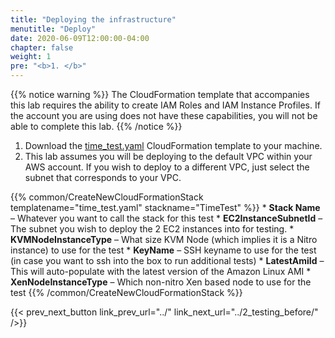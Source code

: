 ```yaml
---
title: "Deploying the infrastructure"
menutitle: "Deploy"
date: 2020-06-09T12:00:00-04:00
chapter: false
weight: 1
pre: "<b>1. </b>"
---
```


{{% notice warning %}}
The CloudFormation template that accompanies this lab requires the ability to create IAM Roles and IAM Instance Profiles.  If the account you are using does not have these capabilities, you will not be able to complete this lab.
{{% /notice %}}


1. Download the [time_test.yaml](/Performance/100_Clock_Source_Performance/Code/time_test.yaml) CloudFormation template to your machine.
1. This lab assumes you will be deploying to the default VPC within your AWS account.  If you wish to deploy to a different VPC, just select the subnet that corresponds to your VPC.

{{% common/CreateNewCloudFormationStack templatename="time_test.yaml" stackname="TimeTest" %}}
    * **Stack Name** – Whatever you want to call the stack for this test
    * **EC2InstanceSubnetId** – The subnet you wish to deploy the 2 EC2 instances into for testing.
    * **KVMNodeInstanceType** – What size KVM Node (which implies it is a Nitro instance) to use for the test
    * **KeyName** – SSH keyname to use for the test (in case you want to ssh into the box to run additional tests)
    * **LatestAmiId** – This will auto-populate with the latest version of the Amazon Linux AMI
    * **XenNodeInstanceType** – Which non-nitro Xen based node to use for the test
{{% /common/CreateNewCloudFormationStack %}}


{{< prev_next_button link_prev_url="../" link_next_url="../2_testing_before/" />}}
